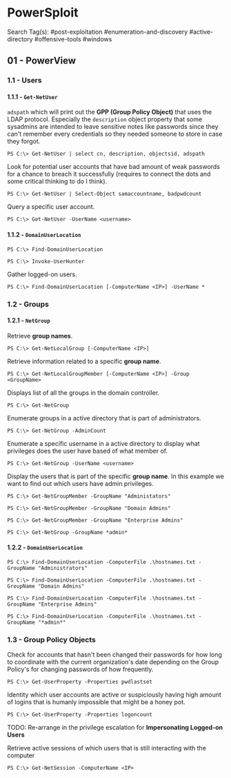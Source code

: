 # PowerSploit

Search Tag(s): #post-exploitation #enumeration-and-discovery #active-directory #offensive-tools #windows

## 01 - PowerView

### 1.1 - Users

#### 1.1.1 - `Get-NetUser`

`adspath` which will print out the **GPP (Group Policy Object)** that uses the LDAP protocol. Especially the `description` object property that some sysadmins are intended to leave sensitive notes like passwords since they can't remember every credentials so they needed someone to store in case they forgot.

```
PS C:\> Get-NetUser | select cn, description, objectsid, adspath
```

Look for potential user accounts that have bad amount of weak passwords for a chance to breach it successfully (requires to connect the dots and some critical thinking to do I think).

```
PS C:\> Get-NetUser | Select-Object samaccountname, badpwdcount
```

Query a specific user account.

```
PS C:\> Get-NetUser -UserName <username>
```

#### 1.1.2 - `DomainUserLocation`

```
PS C:\> Find-DomainUserLocation

PS C:\> Invoke-UserHunter
```

Gather logged-on users.

```
PS C:\> Find-DomainUserLocation [-ComputerName <IP>] -UserName *
```

### 1.2 - Groups

#### 1.2.1 - `NetGroup`

Retrieve **group names**.

```
PS C:\> Get-NetLocalGroup [-ComputerName <IP>]
```

Retrieve information related to a specific **group name**.

```
PS C:\> Get-NetLocalGroupMember [-ComputerName <IP>] -Group <GroupName>
```

Displays list of all the groups in the domain controller.

```
PS C:\> Get-NetGroup
```

Enumerate groups in a active directory that is part of administrators.

```
PS C:\> Get-NetGroup -AdminCount
```

Enumerate a specific username in a active directory to display what privileges does the user have based of what member of.

```
PS C:\> Get-NetGroup -UserName <username>
```

Display the users that is part of the specific **group name**. In this example we want to find out which users have admin privileges.

```
PS C:\> Get-NetGroupMember -GroupName "Administators"

PS C:\> Get-NetGroupMember -GroupName "Domain Admins"

PS C:\> Get-NetGroupMember -GroupName "Enterprise Admins"

PS C:\> Get-NetGroup -GroupName *admin*
```

#### 1.2.2 - `DomainUserLocation`

```
PS C:\> Find-DomainUserLocation -ComputerFile .\hostnames.txt -GroupName "Administrators"

PS C:\> Find-DomainUserLocation -ComputerFile .\hostnames.txt -GroupName "Domain Admins"

PS C:\> Find-DomainUserLocation -ComputerFile .\hostnames.txt -GroupName "Enterprise Admins"

PS C:\> Find-DomainUserLocation -ComputerFile .\hostnames.txt -GroupName "*admin*"
```

### 1.3 - Group Policy Objects

Check for accounts that hasn't been changed their passwords for how long to coordinate with the current organization's date depending on the Group Policy's for changing passwords of how frequently.

```
PS C:\> Get-UserProperty -Properties pwdlastset
```

Identity which user accounts are active or suspiciously having high amount of logins that is humanly impossible that might be a honey pot.

```
PS C:\> Get-UserProperty -Properties logoncount
```

TODO: Re-arrange in the privilege escalation for **Impersonating Logged-on Users**

Retrieve active sessions of which users that is still interacting with the computer

```
PS C:\> Get-NetSession -ComputerName <IP>
```